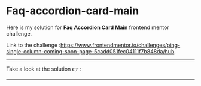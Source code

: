 # Faq-accordion-card-main

Here is my solution for **Faq Accordion Card Main** frontend mentor challenge.

Link to the challenge :<https://www.frontendmentor.io/challenges/ping-single-column-coming-soon-page-5cadd051fec04111f7b848da/hub>.

<hr>
Take a look at the solution 👉 : <https://philip-droubi.github.io/FAQ-Accordion-Card/>
<hr>